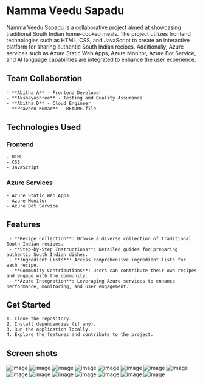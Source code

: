 # Namma Veedu Sapadu

 Namma Veedu Sapadu is a collaborative project aimed at showcasing traditional South Indian home-cooked meals. The project utilizes frontend technologies such as HTML, CSS, and JavaScript to create an interactive platform for sharing authentic South Indian recipes. Additionally, Azure services such as Azure Static Web Apps, Azure Monitor, Azure Bot Service, and AI language capabilities are integrated to enhance the user experience.

## Team Collaboration

    - **Abitha.A** - Frontend Developer
    - **Akshayashree** - Testing and Quality Assurance
    - **Abitha.D** - Cloud Engineer
    - **Praveen Kumar** - README.file


## Technologies Used

### Frontend
    - HTML
    - CSS
    - JavaScript

### Azure Services
    - Azure Static Web Apps
    - Azure Monitor
    - Azure Bot Service

## Features

     - **Recipe Collection**: Browse a diverse collection of traditional South Indian recipes.
     - **Step-by-Step Instructions**: Detailed guides for preparing authentic South Indian dishes.
     - **Ingredient Lists**: Access comprehensive ingredient lists for each recipe.
     - **Community Contributions**: Users can contribute their own recipes and engage with the community.
     - **Azure Integration**: Leveraging Azure services to enhance performance, monitoring, and user engagement.

## Get Started

    1. Clone the repository.
    2. Install dependencies (if any).
    3. Run the application locally.
    4. Explore the features and contribute to the project.



## Screen shots
![image](https://github.com/Akshayashreey/NAMMA-VEEDU-SAPADU/assets/144884457/1f45ed24-b0ad-4ee9-9f6d-1e2736a9c2e9)
![image](https://github.com/Akshayashreey/NAMMA-VEEDU-SAPADU/assets/144884457/90c168e1-6c9f-454b-b7e2-eae6f767064e)
![image](https://github.com/Akshayashreey/NAMMA-VEEDU-SAPADU/assets/144884457/db47cfee-67ba-422c-991b-8bd00088d151)
![image](https://github.com/Akshayashreey/NAMMA-VEEDU-SAPADU/assets/144884457/9e3d4e81-d4eb-45cd-aced-48624d557346)
![image](https://github.com/Akshayashreey/NAMMA-VEEDU-SAPADU/assets/144884457/64f68d61-6828-44aa-81f0-cbec3e30927a)
![image](https://github.com/Akshayashreey/NAMMA-VEEDU-SAPADU/assets/144884457/2947431d-4204-4de6-9a4f-cb72008d7054)
![image](https://github.com/Akshayashreey/NAMMA-VEEDU-SAPADU/assets/144884457/20c13dfd-f8fa-4b5c-a429-d7ffe19498e6)
![image](https://github.com/Akshayashreey/NAMMA-VEEDU-SAPADU/assets/144884457/c9cbe179-50c3-42f1-8f62-c1b4b3d30d5f)
![image](https://github.com/Akshayashreey/NAMMA-VEEDU-SAPADU/assets/144884457/7ed842ee-0790-477c-a07b-6cf315f74c44)
![image](https://github.com/Akshayashreey/NAMMA-VEEDU-SAPADU/assets/144884457/fa5b5881-c6e2-4aa2-86e5-b8f0185458bb)
![image](https://github.com/Akshayashreey/NAMMA-VEEDU-SAPADU/assets/144884457/30604995-f9c2-4ac9-9610-02280e53e638)
![image](https://github.com/Akshayashreey/NAMMA-VEEDU-SAPADU/assets/144884457/dcca4d27-bcdc-4596-add1-df1f23c8ed28)
![image](https://github.com/Akshayashreey/NAMMA-VEEDU-SAPADU/assets/144884457/3f3fe2e5-2d02-4597-9909-d985da848947)
![image](https://github.com/Akshayashreey/NAMMA-VEEDU-SAPADU/assets/144884457/63742df3-4bfa-41bb-8627-31329c8b1459)
![image](https://github.com/Akshayashreey/NAMMA-VEEDU-SAPADU/assets/144884457/e5d85a0e-af80-46e1-a96a-6dd849925e7e)



